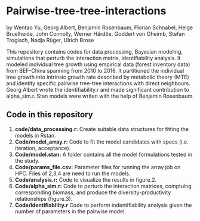 # Pairwise-tree-tree-interactions 
by Wentao Yu, Georg Albert, Benjamin Rosenbaum, Florian Schnabel, Helge Bruelheide, John Connolly, Werner Härdtle, Goddert von Oheimb, Stefan Trogisch, Nadja Rüger, Ulrich Brose

This repository contains codes for data processing, Bayesian modeling, simulations that perturb the interaction matrix, identifiability analysis. It modeled individual tree growth using empirical data (forest inventory data) from BEF-China spanning from 2010 to 2016. It partitioned the individual tree growth into intrinsic growth rate described by metabolic theory (MTE) and identity specific pairwise tree-tree interactions with direct neighbours. 
Georg Albert wrote the identifiability.r and made significant contribution to alpha_sim.r. Stan models were writen with the help of Benjamin Rosenbaum.

## Code in this repository
  1. **code/data_processing.r:** Create suitable data structures for fitting the models in Rstan.
  2. **Code/model_array.r:** Code to fit the model candidates with specs (i.e. iteration, acceptance).
  3. **Code/model.stan:** A folder contains all the model formulations tested in the study.
  4. **Code/params_file.csv:** Parameter files for running the array job on HPC. Files of 2,3,4 are need to run the models.
  5. **Code/analysis.r:** Code to visualize the results in figure.2.
  6. **Code/alpha_sim.r:** Code to perturb the interaction matrices, comptuing corresponding biomass, and produce the diversity-productivity relationships (figure.3). 
  7. **Code/identifiability.r** Code to perform indentifiability analysis given the number of parameters in the pairwise model.
